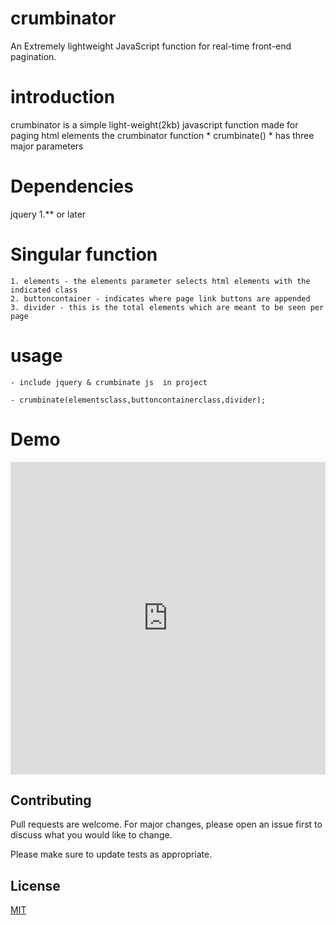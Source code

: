 # crumbinator
An Extremely lightweight JavaScript function 
for real-time  front-end pagination.






# introduction
crumbinator is a simple light-weight(2kb) javascript function made for 
paging html elements
the crumbinator function * crumbinate() * has three major parameters

# Dependencies
jquery 1.** or later

# Singular function
```
1. elements - the elements parameter selects html elements with the indicated class
2. buttoncontainer - indicates where page link buttons are appended
3. divider - this is the total elements which are meant to be seen per page
```

# usage
```
- include jquery & crumbinate js  in project

- crumbinate(elementsclass,buttoncontainerclass,divider);

```

# Demo
<iframe src="http://demosforme.rf.gd/" width="100%" height="500px" style="border:none;"></iframe>


## Contributing
Pull requests are welcome. For major changes, please open an issue first to discuss what you would like to change.

Please make sure to update tests as appropriate.

## License
[MIT](https://choosealicense.com/licenses/mit/)
